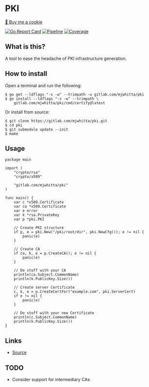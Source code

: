 # PKI

<a href="https://www.buymeacoffee.com/mjwhitta">🍪 Buy me a cookie</a>

[![Go Report Card](https://goreportcard.com/badge/gitlab.com/mjwhitta/pki)](https://goreportcard.com/report/gitlab.com/mjwhitta/pki)
[![Pipeline](https://gitlab.com/mjwhitta/pki/badges/master/pipeline.svg)](https://gitlab.com/mjwhitta/pki/-/pipelines/latest)
[![Coverage](https://gitlab.com/mjwhitta/pki/badges/master/coverage.svg)](https://gitlab.com/mjwhitta/pki)

## What is this?

A tool to ease the headache of PKI infrastructure generation.

## How to install

Open a terminal and run the following:

```
$ go get --ldflags "-s -w" --trimpath -u gitlab.com/mjwhitta/pki
$ go install --ldflags "-s -w" --trimpath \
    gitlab.com/mjwhitta/pki/cmd/certify@latest
```

Or install from source:

```
$ git clone https://gitlab.com/mjwhitta/pki.git
$ cd pki
$ git submodule update --init
$ make
```

## Usage

```
package main

import (
    "crypto/rsa"
    "crypto/x509"

    "gitlab.com/mjwhitta/pki"
)

func main() {
    var c *x509.Certificate
    var ca *x509.Certificate
    var e error
    var k *rsa.PrivateKey
    var p *pki.PKI

    // Create PKI structure
    if p, e = pki.New("/pki/root/dir", pki.NewCfg()); e != nil {
        panic(e)
    }

    // Create CA
    if ca, k, e = p.CreateCA(); e != nil {
        panic(e)
    }

    // Do stuff with your CA
    println(ca.Subject.CommonName)
    println(k.PublicKey.Size())

    // Create server Certificate
    c, k, e = p.CreateCertFor("example.com", pki.ServerCert)
    if e != nil {
        panic(e)
    }

    // Do stuff with your new Certificate
    println(c.Subject.CommonName)
    println(k.PublicKey.Size())
}
```

## Links

- [Source](https://gitlab.com/mjwhitta/pki)

## TODO

- Consider support for intermediary CAs
